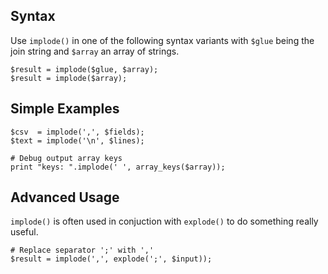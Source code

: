 ## Syntax

Use `implode()` in one of the following syntax variants with `$glue` being the join string and `$array` an array of strings.

    $result = implode($glue, $array);
    $result = implode($array);

## Simple Examples

    $csv  = implode(',', $fields);
    $text = implode('\n', $lines);

    # Debug output array keys
    print "keys: ".implode(' ', array_keys($array));

## Advanced Usage

`implode()` is often used in conjuction with `explode()` to do something really useful.

    # Replace separator ';' with ','
    $result = implode(',', explode(';', $input));
